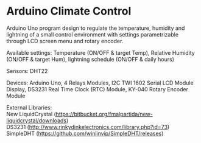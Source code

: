 # Arduino Climate Control
Arduino Uno program design to regulate the temperature, humidity and lightning of a small control environment with settings parametrizable through LCD screen menu and rotary encoder.  


Available settings: Temperature (ON/OFF & target Temp), Relative Humidity (ON/OFF & target Hum), lightning schedule (ON/OFF & daily hours)

Sensors: DHT22

Devices: Arduino Uno, 4 Relays Modules, I2C TWI 1602 Serial LCD Module Display, DS3231 Real Time Clock (RTC) Module, KY-040 Rotary Encoder Module

External Libraries:  
New LiquidCrystal  (https://bitbucket.org/fmalpartida/new-liquidcrystal/downloads)  
DS3231  (http://www.rinkydinkelectronics.com/library.php?id=73)  
SimpleDHT  (https://github.com/winlinvip/SimpleDHT/releases)
